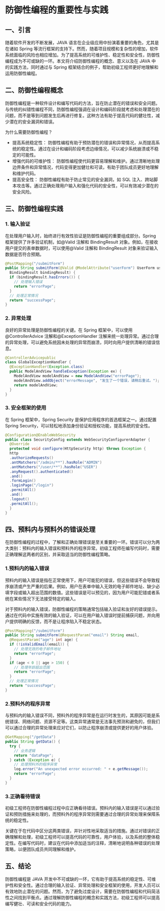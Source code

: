 # 防御性编程的重要性与实践

## ⼀、引⾔

随着软件开发的不断发展，JAVA 语⾔在企业级应⽤中扮演着重要的⻆⾊，尤其是在诸如 Spring 等流⾏框架的⽀持下。然⽽，随着项⽬规模和复杂性的增加，软件系统⾯临的⻛险也相应增加。为了提⾼系统的可维护性、稳定性和安全性，防御性编程成为不可或缺的⼀环。本⽂将介绍防御性编程的概念、意义以及在 JAVA 中的实践⽅法，同时通过与 Spring 框架结合的例⼦，帮助初级⼯程师更好地理解和运⽤防御性编程。

## ⼆、防御性编程概念

防御性编程是⼀种软件设计和编写代码的⽅法，旨在防⽌潜在的错误和安全问题。与传统的纠错性编程不同，防御性编程强调在设计和编码阶段就考虑和处理潜在的问题，⽽不是等到问题发⽣后再进⾏修复。这种⽅法有助于提⾼代码的健壮性，减少潜在的安全漏洞和错误。

为什么需要防御性编程？

- 提⾼系统稳定性： 防御性编程有助于预防潜在的错误和异常情况，从⽽提⾼系统的稳定性。通过在设计和编码阶段考虑边缘情况，可以减少系统崩溃或不稳定的可能性。
- 增强代码的可维护性： 防御性编程使代码更容易理解和维护。通过清晰地处理边界条件和异常情况，代码变得更加健壮和可读，有助于团队成员更好地理解和维护代码。
- 提⾼安全性： 防御性编程有助于防⽌常⻅的安全漏洞，如 SQL 注⼊、跨站脚本攻击等。通过正确处理⽤户输⼊和强化代码的安全性，可以有效减少潜在的安全⻛险。

## 三、防御性编程实践

### 1. 输⼊验证

在处理⽤户输⼊时，始终进⾏有效性验证是防御性编程的重要组成部分。Spring 框架提供了许多验证机制，如@Valid 注解和 BindingResult 对象。例如，在接收⽤户提交的表单数据时，可以使⽤@Valid 注解和 BindingResult 对象来验证输⼊数据是否符合预期。

```java
@PostMapping("/submitForm")
public String submitForm(@Valid @ModelAttribute("userForm") UserForm userForm,
  BindingResult bindingResult) {
  if (bindingResult.hasErrors()) {
    // 处理输⼊错误
    return "errorPage";
  }
  // 处理正常情况
  return "successPage";
}
```

### 2. 异常处理

良好的异常处理是防御性编程的关键。在 Spring 框架中，可以使⽤@ControllerAdvice 注解和@ExceptionHandler 注解来统⼀处理异常。通过合理的异常处理，可以避免系统因未处理的异常⽽崩溃，同时向⽤户提供清晰的错误信息。

```java
@ControllerAdvicepublic
class GlobalExceptionHandler {
  @ExceptionHandler(Exception.class)
  public ModelAndView handleException(Exception ex) {
    ModelAndView modelAndView = new ModelAndView("errorPage");
    modelAndView.addObject("errorMessage", "发⽣了⼀个错误，请稍后重试。");
    return modelAndView;
  }
}
```

### 3. 安全框架的使⽤

在 Spring 框架中，Spring Security 是保护应⽤程序的⾸选框架之⼀。通过配置 Spring Security，可以轻松地添加身份验证和授权功能，提⾼系统的安全性。

```java
@Configuration@EnableWebSecurity
public class SecurityConfig extends WebSecurityConfigurerAdapter {
  @Override
  protected void configure(HttpSecurity http) throws Exception {
  http
  .authorizeRequests()
  .antMatchers("/admin/**").hasRole("ADMIN")
  .antMatchers("/user/**").hasRole("USER")
  .anyRequest().authenticated()
  .and()
  .formLogin()
  .loginPage("/login")
  .permitAll()
  .and()
  .logout()
  .permitAll();
  }
}
```

## 四、预料内与预料外的错误处理

在防御性编程的过程中，了解和正确处理错误是⾄关重要的⼀环。错误可以分为两⼤类别：预料内的输⼊错误和预料外的程序异常。初级⼯程师在编写代码时，需要正确理解这两者的区别，并采取适当的防御性编程策略。

### 1.预料内的输⼊错误

预料内的输⼊错误是指在正常使⽤下，⽤户可能犯的错误，但这些错误不会导致程序崩溃或产⽣严重的后果。例如，⽤户在表单中输⼊⽆效的电⼦邮件地址、缺少必填字段或输⼊超出范围的数值。这些错误是可以预⻅的，因为⽤户可能犯错或者系统在某些情况下⽆法接受特定的输⼊。

对于预料内的输⼊错误，防御性编程的策略通常包括输⼊验证和友好的错误提示。通过在代码中实施有效的输⼊验证，可以在⽤户输⼊错误时提前捕获问题，并向⽤户提供明确的反馈，⽽不是让程序陷⼊不稳定状态。

```java
@PostMapping("/submitForm")
public String submitForm(@RequestParam("email") String email,
  @RequestParam("age") int age) {
  if (!isValidEmail(email)) {
    // 处理⽆效的电⼦邮件地址
    return "errorPage";
  }
  if (age < 0 || age > 150) {
    // 处理年龄超出范围
    return "errorPage";
  }
  // 处理正常情况
  return "successPage";
}
```

### 2.预料外的程序异常

与预料内的输⼊错误不同，预料外的程序异常是在运⾏时发⽣的，其原因可能是系统错误、⽹络问题、资源不⾜等。这类异常通常是⽆法事先预测和避免的，但我们可以通过合理的异常处理来应对它们，以防⽌程序崩溃或提供更好的⽤户体验。

```java
@GetMapping("/getData")
public String getData() {
  try {
    // 业务逻辑
    return "dataPage";
  } catch (Exception e) {
    // 处理预料外的程序异常
    log.error("An unexpected error occurred: " + e.getMessage());
    return "errorPage";
  }
}
```

### 3.正确看待错误

初级⼯程师在防御性编程过程中应正确看待错误。预料内的输⼊错误是可以通过验证和预防措施来处理的，⽽预料外的程序异常则需要通过合理的异常处理来保障系统的稳定性。

关键在于在代码中区分这两类错误，并针对性地采取适当的措施。通过对错误的正确理解和处理，初级⼯程师可以提⾼代码的可靠性，⽤户体验，以及系统的整体稳定性。在编写代码时，建议在代码中添加适当的注释，清晰地说明各种错误的处理策略，以便团队成员共同理解和维护。

## 五、结论

防御性编程是 JAVA 开发中不可或缺的⼀环，它有助于提⾼系统的稳定性、可维护性和安全性。通过合理的输⼊验证、异常处理和安全框架的使⽤，开发⼈员可以有效地防⽌潜在的问题。然⽽，为了避免过度设计，需要在防御性编程和代码简洁性之间找到平衡点。通过理解防御性编程的概念和实践⽅法，初级⼯程师可以提⾼编写健壮、可读和安全代码的能⼒。
